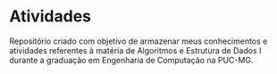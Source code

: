 # Atividades

Repositório criado com objetivo de armazenar meus conhecimentos e atividades referentes à matéria de Algoritmos e Estrutura de Dados I durante a graduação em Engenharia de Computação na PUC-MG.
